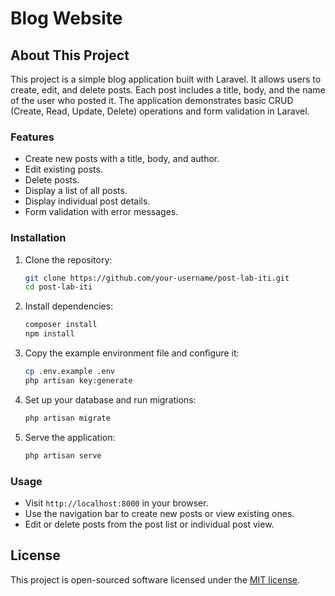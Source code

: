 # Blog Website

## About This Project

This project is a simple blog application built with Laravel. It allows users to create, edit, and delete posts. Each post includes a title, body, and the name of the user who posted it. The application demonstrates basic CRUD (Create, Read, Update, Delete) operations and form validation in Laravel.

### Features

- Create new posts with a title, body, and author.
- Edit existing posts.
- Delete posts.
- Display a list of all posts.
- Display individual post details.
- Form validation with error messages.

### Installation

1. Clone the repository:
    ```sh
    git clone https://github.com/your-username/post-lab-iti.git
    cd post-lab-iti
    ```

2. Install dependencies:
    ```sh
    composer install
    npm install
    ```

3. Copy the example environment file and configure it:
    ```sh
    cp .env.example .env
    php artisan key:generate
    ```

4. Set up your database and run migrations:
    ```sh
    php artisan migrate
    ```

5. Serve the application:
    ```sh
    php artisan serve
    ```

### Usage

- Visit `http://localhost:8000` in your browser.
- Use the navigation bar to create new posts or view existing ones.
- Edit or delete posts from the post list or individual post view.

## License

This project is open-sourced software licensed under the [MIT license](https://opensource.org/licenses/MIT).
